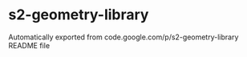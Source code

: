 # s2-geometry-library
Automatically exported from code.google.com/p/s2-geometry-library
README file
